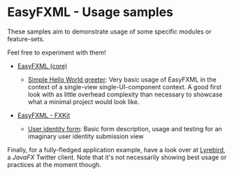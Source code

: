 # EasyFXML - Usage samples

These samples aim to demonstrate usage of some specific modules or feature-sets.

Feel free to experiment with them!

- [EasyFXML (core)](../easyfxml)
  - [Simple Hello World greeter](easyfxml-sample-hello-world): Very basic usage of EasyFXML
  in the context of a single-view single-UI-component context. A good first look with as little
  overhead complexity than necessary to showcase what a minimal project would look like.
  
- [EasyFXML - FXKit](../easyfxml-fxkit)
  - [User identity form](easyfxml-sample-form-user): Basic form description, usage and testing for
  an imaginary user identity submission view

Finally, for a fully-fledged application example, have a look over at [Lyrebird](https://github.com/Tristan971/Lyrebird), 
a _JavaFX_ Twitter client. Note that it's not necessarily showing best usage or practices at the moment though.
